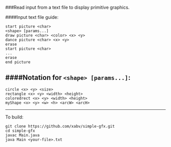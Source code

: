 ###Read input from a text file to display primitive graphics.

####Input text file guide:
```
start picture <char>
<shape> [params...]
draw picture <char> <color> <x> <y>
dance picture <char> <x> <y>
erase
start picture <char>
...
erase
end picture
```
####Notation for `<shape> [params...]`:
---
```
circle <x> <y> <size>
rectangle <x> <y> <width> <height>
coloredrect <x> <y> <width> <height>
myShape <x> <y> <w> <h> <arcW> <arcH>
```
---

To build: 
```
git clone https://github.com/xabv/simple-gfx.git
cd simple-gfx
javac Main.java
java Main <your-file>.txt
```
